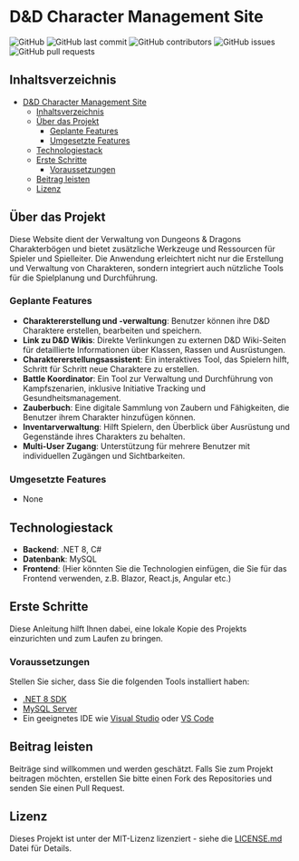 
# D&D Character Management Site

![GitHub](https://img.shields.io/github/license/Luna-Schaetzle/SWP_Csharp_Projekt_24)
![GitHub last commit](https://img.shields.io/github/last-commit/Luna-Schaetzle/SWP_Csharp_Projekt_24)
![GitHub contributors](https://img.shields.io/github/contributors/Luna-Schaetzle/SWP_Csharp_Projekt_24)
![GitHub issues](https://img.shields.io/github/issues/Luna-Schaetzle/SWP_Csharp_Projekt_24)
![GitHub pull requests](https://img.shields.io/github/issues-pr/Luna-Schaetzle/SWP_Csharp_Projekt_24)

## Inhaltsverzeichnis

- [D\&D Character Management Site](#dd-character-management-site)
  - [Inhaltsverzeichnis](#inhaltsverzeichnis)
  - [Über das Projekt](#über-das-projekt)
    - [Geplante Features](#geplante-features)
    - [Umgesetzte Features](#umgesetzte-features)
  - [Technologiestack](#technologiestack)
  - [Erste Schritte](#erste-schritte)
    - [Voraussetzungen](#voraussetzungen)
  - [Beitrag leisten](#beitrag-leisten)
  - [Lizenz](#lizenz)



## Über das Projekt

Diese Website dient der Verwaltung von Dungeons & Dragons Charakterbögen und bietet zusätzliche Werkzeuge und Ressourcen für Spieler und Spielleiter. Die Anwendung erleichtert nicht nur die Erstellung und Verwaltung von Charakteren, sondern integriert auch nützliche Tools für die Spielplanung und Durchführung.

### Geplante Features

- **Charaktererstellung und -verwaltung**: Benutzer können ihre D&D Charaktere erstellen, bearbeiten und speichern.
- **Link zu D&D Wikis**: Direkte Verlinkungen zu externen D&D Wiki-Seiten für detaillierte Informationen über Klassen, Rassen und Ausrüstungen.
- **Charaktererstellungsassistent**: Ein interaktives Tool, das Spielern hilft, Schritt für Schritt neue Charaktere zu erstellen.
- **Battle Koordinator**: Ein Tool zur Verwaltung und Durchführung von Kampfszenarien, inklusive Initiative Tracking und Gesundheitsmanagement.
- **Zauberbuch**: Eine digitale Sammlung von Zaubern und Fähigkeiten, die Benutzer ihrem Charakter hinzufügen können.
- **Inventarverwaltung**: Hilft Spielern, den Überblick über Ausrüstung und Gegenstände ihres Charakters zu behalten.
- **Multi-User Zugang**: Unterstützung für mehrere Benutzer mit individuellen Zugängen und Sichtbarkeiten.

### Umgesetzte Features

- None

## Technologiestack

- **Backend**: .NET 8, C#
- **Datenbank**: MySQL
- **Frontend**: (Hier könnten Sie die Technologien einfügen, die Sie für das Frontend verwenden, z.B. Blazor, React.js, Angular etc.)

## Erste Schritte

Diese Anleitung hilft Ihnen dabei, eine lokale Kopie des Projekts einzurichten und zum Laufen zu bringen.

### Voraussetzungen

Stellen Sie sicher, dass Sie die folgenden Tools installiert haben:
- [.NET 8 SDK](https://dotnet.microsoft.com/en-us/download/dotnet/8.0)
- [MySQL Server](https://dev.mysql.com/downloads/mysql/)
- Ein geeignetes IDE wie [Visual Studio](https://visualstudio.microsoft.com/vs/) oder [VS Code](https://code.visualstudio.com/)

## Beitrag leisten

Beiträge sind willkommen und werden geschätzt. Falls Sie zum Projekt beitragen möchten, erstellen Sie bitte einen Fork des Repositories und senden Sie einen Pull Request.

## Lizenz

Dieses Projekt ist unter der MIT-Lizenz lizenziert - siehe die [LICENSE.md](LICENSE) Datei für Details.


